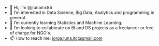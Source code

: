 - 👋 Hi, I’m @jlunamx86
- 👀 I’m interested in Data Science, Big Data, Analytics and programming in general.
- 🌱 I’m currently learning Statistics and Machine Learning.
- 💞️ I’m looking to collaborate on BI and DS projects as a freelancer or free of charge for NGO's.
- 📫 How to reach me: jorge.luna.itc@gmail.com

<!---
jlunamx86/jlunamx86 is a ✨ special ✨ repository because its `README.md` (this file) appears on your GitHub profile.
You can click the Preview link to take a look at your changes.
--->
